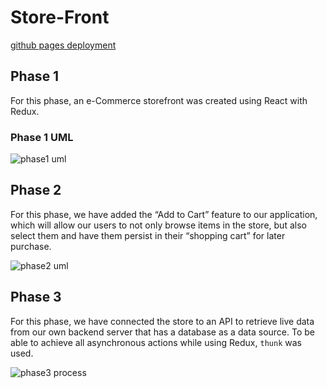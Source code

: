 # Store-Front

[github pages deployment](https://hasnaa38.github.io/store-front/)

## Phase 1

For this phase, an e-Commerce storefront was created using React with Redux.

### Phase 1 UML

![phase1 uml](https://cdn.discordapp.com/attachments/913012327530512394/922184876172673054/Copy_of_UMLs_1.png)

## Phase 2

For this phase, we have added the “Add to Cart” feature to our application, which will allow our users to not only browse items in the store, but also select them and have them persist in their “shopping cart” for later purchase.

![phase2 uml](https://cdn.discordapp.com/attachments/890617491020189749/922948081211813888/Copy_of_UMLs.png)

## Phase 3

For this phase, we have connected the store to an API to retrieve live data from our own backend server that has a database as a data source. To be able to achieve all asynchronous actions while using Redux, `thunk` was used.

![phase3 process](https://cdn.discordapp.com/attachments/890617491020189749/922950905626771476/Board.png)